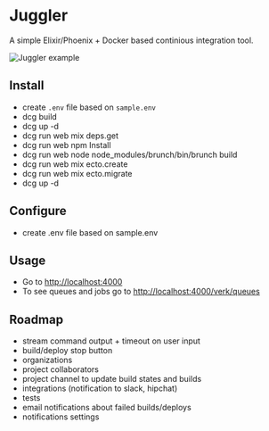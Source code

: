 # Juggler
A simple Elixir/Phoenix + Docker based continious integration tool.

![Juggler example](http://s.pictub.club/2017/02/20/sKIyDI.png)

## Install
- create `.env` file based on `sample.env`
- dcg build
- dcg up -d
- dcg run web mix deps.get
- dcg run web npm Install
- dcg run web node node_modules/brunch/bin/brunch build
- dcg run web mix ecto.create
- dcg run web mix ecto.migrate
- dcg up -d

## Configure
- create .env file based on sample.env

## Usage
- Go to [http://localhost:4000](http://localhost:4000)
- To see queues and jobs go to [http://localhost:4000/verk/queues](http://localhost:4000/verk/queues)

## Roadmap
- stream command output + timeout on user input
- build/deploy stop button
- organizations
- project collaborators
- project channel to update build states and builds
- integrations (notification to slack, hipchat)
- tests
- email notifications about failed builds/deploys
- notifications settings
